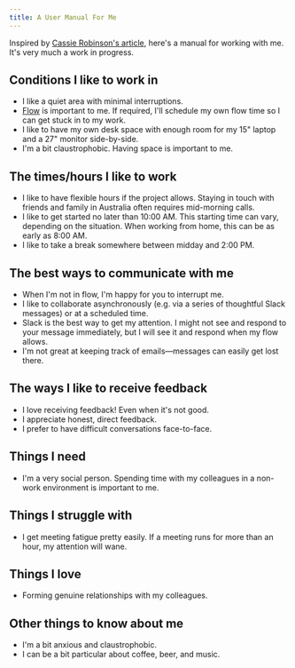 ```yaml
---
title: A User Manual For Me
---
```


Inspired by [Cassie Robinson's article](https://cassierobinson.medium.com/a-user-manual-for-me-d3a851fbc694),
here's a manual for working with me. It's very much a work in progress.

## Conditions I like to work in

- I like a quiet area with minimal interruptions.
- [Flow](<https://en.wikipedia.org/wiki/Flow_(psychology)>) is important to me.
  If required, I'll schedule my own flow time so I can get stuck in to my work.
- I like to have my own desk space with enough room for my 15" laptop and a 27" monitor side-by-side.
- I'm a bit claustrophobic. Having space is important to me.

## The times/hours I like to work

- I like to have flexible hours if the project allows. Staying in touch with friends and family in Australia often requires mid-morning calls.
- I like to get started no later than 10:00 AM. This starting time can vary, depending on the situation. When working from home, this can be as early as 8:00 AM.
- I like to take a break somewhere between midday and 2:00 PM.

## The best ways to communicate with me

- When I'm not in flow, I'm happy for you to interrupt me.
- I like to collaborate asynchronously (e.g. via a series of thoughtful Slack messages) or at a scheduled time.
- Slack is the best way to get my attention. I might not see and respond to your message immediately, but I will see it and respond when my flow allows.
- I'm not great at keeping track of emails—messages can easily get lost there.

## The ways I like to receive feedback

- I love receiving feedback! Even when it's not good.
- I appreciate honest, direct feedback.
- I prefer to have difficult conversations face-to-face.

## Things I need

- I'm a very social person. Spending time with my colleagues in a non-work environment is important to me.

## Things I struggle with

- I get meeting fatigue pretty easily. If a meeting runs for more than an hour, my attention will wane.

## Things I love

- Forming genuine relationships with my colleagues.

## Other things to know about me

- I'm a bit anxious and claustrophobic.
- I can be a bit particular about coffee, beer, and music.
